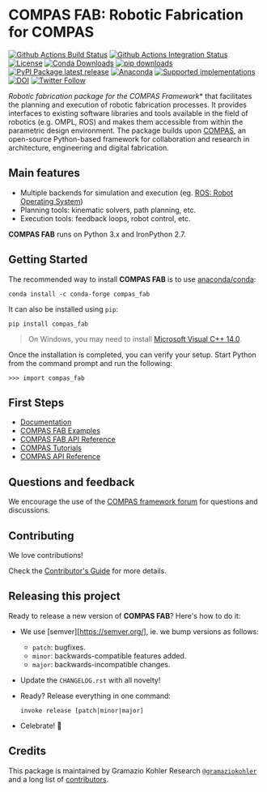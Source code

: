 # COMPAS FAB: Robotic Fabrication for COMPAS

[![Github Actions Build Status](https://github.com/compas-dev/compas_fab/workflows/build/badge.svg)](https://github.com/compas-dev/compas_fab/actions)
[![Github Actions Integration Status](https://github.com/compas-dev/compas_fab/workflows/integration/badge.svg)](https://github.com/compas-dev/compas_fab/actions)
[![License](https://img.shields.io/github/license/compas-dev/compas_fab.svg)](https://pypi.python.org/pypi/compas_fab)
[![Conda Downloads](https://img.shields.io/conda/dn/conda-forge/compas_fab)](https://anaconda.org/conda-forge/compas_fab)
[![pip downloads](https://img.shields.io/pypi/dm/compas_fab)](https://pypi.python.org/project/compas_fab)
[![PyPI Package latest release](https://img.shields.io/pypi/v/compas_fab.svg)](https://pypi.python.org/pypi/compas_fab)
[![Anaconda](https://img.shields.io/conda/vn/conda-forge/compas_fab.svg)](https://anaconda.org/conda-forge/compas_fab)
[![Supported implementations](https://img.shields.io/pypi/implementation/compas_fab.svg)](https://pypi.python.org/pypi/compas_fab)
[![DOI](https://zenodo.org/badge/107952684.svg)](https://zenodo.org/badge/latestdoi/107952684)
[![Twitter Follow](https://img.shields.io/twitter/follow/compas_dev?style=social)](https://twitter.com/compas_dev)

*Robotic fabrication package for the COMPAS Framework** that facilitates the
planning and execution of robotic fabrication processes. It provides interfaces
to existing software libraries and tools available in the field of robotics
(e.g. OMPL, ROS) and makes them accessible from within the parametric design
environment. The package builds upon [COMPAS](https://compas.dev/),
an open-source Python-based framework for collaboration and research in
architecture, engineering and digital fabrication.


## Main features

* Multiple backends for simulation and execution (eg. [ROS: Robot Operating System](https://ros.org))
* Planning tools: kinematic solvers, path planning, etc.
* Execution tools: feedback loops, robot control, etc.

**COMPAS FAB** runs on Python 3.x and IronPython 2.7.


## Getting Started

The recommended way to install **COMPAS FAB** is to use [anaconda/conda](https://conda.io/docs/):

    conda install -c conda-forge compas_fab

It can also be installed using `pip`:

    pip install compas_fab


> On Windows, you may need to install [Microsoft Visual C++ 14.0](https://www.scivision.co/python-windows-visual-c++-14-required/).


Once the installation is completed, you can verify your setup.
Start Python from the command prompt and run the following:

    >>> import compas_fab


## First Steps

* [Documentation](https://gramaziokohler.github.io/compas_fab/)
* [COMPAS FAB Examples](https://gramaziokohler.github.io/compas_fab/latest/examples.html)
* [COMPAS FAB API Reference](https://gramaziokohler.github.io/compas_fab/latest/reference.html)
* [COMPAS Tutorials](https://compas.dev/compas/latest/tutorial.html)
* [COMPAS API Reference](https://compas.dev/compas/latest/api.html)


## Questions and feedback

We encourage the use of the [COMPAS framework forum](https://forum.compas-framework.org/)
for questions and discussions.


## Contributing

We love contributions!

Check the [Contributor's Guide](https://github.com/compas-dev/compas_fab/blob/main/CONTRIBUTING.rst)
for more details.


## Releasing this project

Ready to release a new version of **COMPAS FAB**? Here's how to do it:

* We use [semver][https://semver.org/], ie. we bump versions as follows:

  * `patch`: bugfixes.
  * `minor`: backwards-compatible features added.
  * `major`: backwards-incompatible changes.

* Update the `CHANGELOG.rst` with all novelty!
* Ready? Release everything in one command:

      invoke release [patch|minor|major]

* Celebrate! 💃

## Credits

This package is maintained by Gramazio Kohler Research [`@gramaziokohler`](https://github.com/gramaziokohler)
and a long list of [contributors](https://github.com/compas-dev/compas_fab/blob/main/AUTHORS.rst).
